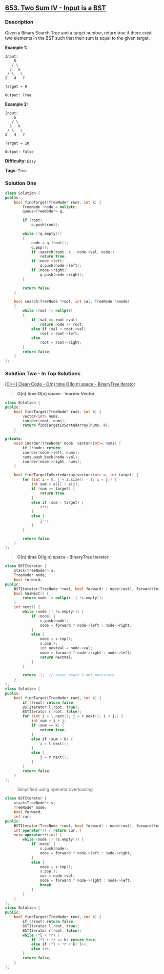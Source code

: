 ## [653. Two Sum IV - Input is a BST](https://leetcode.com/problems/two-sum-iv-input-is-a-bst/description/)

### Description

Given a Binary Search Tree and a target number, return true if there exist two elements in the BST such that their sum is equal to the given target.

**Example 1:**

```
Input:
    5
   / \
  3   6
 / \   \
2   4   7

Target = 9

Output: True

```

**Example 2:**

```
Input:
    5
   / \
  3   6
 / \   \
2   4   7

Target = 28

Output: False
```

**Difficulty:** `Easy`

**Tags:** `Tree`

### Solution One

```c++
class Solution {
public:
    bool findTarget(TreeNode* root, int k) {
        TreeNode *node = nullptr;
        queue<TreeNode*> q;

        if (root)
            q.push(root);

        while (!q.empty())
        {
            node = q.front();
            q.pop();
            if (search(root, k - node->val, node))
                return true;
            if (node->left)
                q.push(node->left);
            if (node->right)
                q.push(node->right);
        }

        return false;
    }

    bool search(TreeNode *root, int val, TreeNode *&node)
    {
        while (root != nullptr)
        {
            if (val == root->val)
                return node != root;
            else if (val < root->val)
                root = root->left;
            else
                root = root->right;
        }
        return false;
    }
};
```

### Solution Two - In Top Solutions

[[C++\] Clean Code - O(n) time O(lg n) space - BinaryTree Iterator](https://discuss.leetcode.com/topic/98391/c-clean-code-o-n-time-o-lg-n-space-binarytree-iterator)

> **O(n) time O(n) space - Inorder Vector**

```c++
class Solution {
public:
    bool findTarget(TreeNode* root, int k) {
        vector<int> nums;
        inorder(root, nums);
        return findTargetInSortedArray(nums, k);
    }

private:
    void inorder(TreeNode* node, vector<int>& nums) {
        if (!node) return;
        inorder(node->left, nums);
        nums.push_back(node->val);
        inorder(node->right, nums);
    }

    bool findTargetInSortedArray(vector<int> a, int target) {
        for (int i = 0, j = a.size() - 1; i < j;) {
            int sum = a[i] + a[j];
            if (sum == target) {
                return true;
            }
            else if (sum < target) {
                i++;
            }
            else {
                j--;
            }
        }

        return false;
    }
};
```

> **O(n) time O(lg n) space - BinaryTree Iterator**

```c++
class BSTIterator {
    stack<TreeNode*> s;
    TreeNode* node;
    bool forward;
public:
    BSTIterator(TreeNode *root, bool forward) : node(root), forward(forward) {};
    bool hasNext() {
        return node != nullptr || !s.empty();
    }
    int next() {
        while (node || !s.empty()) {
            if (node) {
                s.push(node);
                node = forward ? node->left : node->right;
            }
            else {
                node = s.top();
                s.pop();
                int nextVal = node->val;
                node = forward ? node->right : node->left;
                return nextVal;
            }
        }

        return -1;  // never reach & not necessary
    }
};
class Solution {
public:
    bool findTarget(TreeNode* root, int k) {
        if (!root) return false;
        BSTIterator l(root, true);
        BSTIterator r(root, false);
        for (int i = l.next(), j = r.next(); i < j;) {
            int sum = i + j;
            if (sum == k) {
                return true;
            }
            else if (sum < k) {
                i = l.next();
            }
            else {
                j = r.next();
            }
        }
        return false;
    }
};
```

> Simplified using operator overloading

```c++
class BSTIterator {
    stack<TreeNode*> s;
    TreeNode* node;
    bool forward;
    int cur;
public:
    BSTIterator(TreeNode *root, bool forward) : node(root), forward(forward) { (*this)++; };
    int operator*() { return cur; }
    void operator++(int) {
        while (node || !s.empty()) {
            if (node) {
                s.push(node);
                node = forward ? node->left : node->right;
            }
            else {
                node = s.top();
                s.pop();
                cur = node->val;
                node = forward ? node->right : node->left;
                break;
            }
        }
    }
};
class Solution {
public:
    bool findTarget(TreeNode* root, int k) {
        if (!root) return false;
        BSTIterator l(root, true);
        BSTIterator r(root, false);
        while (*l < *r) {
            if (*l + *r == k) return true;
            else if (*l + *r < k) l++;
            else r++;
        }
        return false;
    }
};
```
